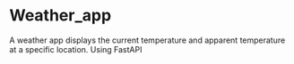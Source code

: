 # Weather_app

A weather app displays the current temperature and apparent temperature at a specific location.
Using FastAPI 
